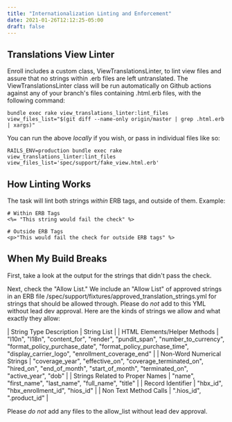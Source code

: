 ```yaml
---
title: "Internationalization Linting and Enforcement"
date: 2021-01-26T12:12:25-05:00
draft: false
---
```


## Translations View Linter

Enroll includes a custom class, ViewTranslationsLinter, to lint view files and assure that no strings within .erb files are left untranslated. The ViewTranslationsLinter class will be run automatically on Github actions against any of your branch's files containing .html.erb files, with the following command:

```
bundle exec rake view_translations_linter:lint_files view_files_list="$(git diff --name-only origin/master | grep .html.erb | xargs)"
```

You can run the above *locally* if you wish, or pass in individual files like so:
```
RAILS_ENV=production bundle exec rake view_translations_linter:lint_files view_files_list='spec/support/fake_view.html.erb'
```

## How Linting Works

The task will lint both strings *within* ERB tags, and outside of them. Example:
```
# Within ERB Tags
<%= "This string would fail the check" %>

# Outside ERB Tags
<p>"This would fail the check for outside ERB tags" %>

```

## When My Build Breaks

First, take a look at the output for the strings that didn't pass the check. 

Next, check the "Allow List." We include an "Allow List" of approved strings in an ERB file /spec/support/fixtures/approved_translation_strings.yml for strings that should be allowed through. Please do *not* add to this YML without lead dev approval. Here are the kinds of strings we allow and what exactly they allow:

| String Type Description         | String List                                                                                                                                    |
| HTML Elements/Helper Methods    | "l10n", "I18n", "content_for", "render", "pundit_span", "number_to_currency", "format_policy_purchase_date", "format_policy_purchase_time", "display_carrier_logo", "enrollment_coverage_end"                                                                                                                                  |
| Non-Word Numerical Strings      | "coverage_year", "effective_on", "coverage_terminated_on", "hired_on", "end_of_month", "start_of_month", "terminated_on", "active_year", "dob" |
| Strings Related to Proper Names | "name", "first_name", "last_name", "full_name", "title"                                                                                        |
| Record Identifier               | "hbx_id", "hbx_enrollment_id", "hios_id"                                                                                                       |
| Non Text Method Calls           | ".hios_id", ".product_id"                                                                                                                      |

Please *do not* add any files to the allow_list without lead dev approval.
